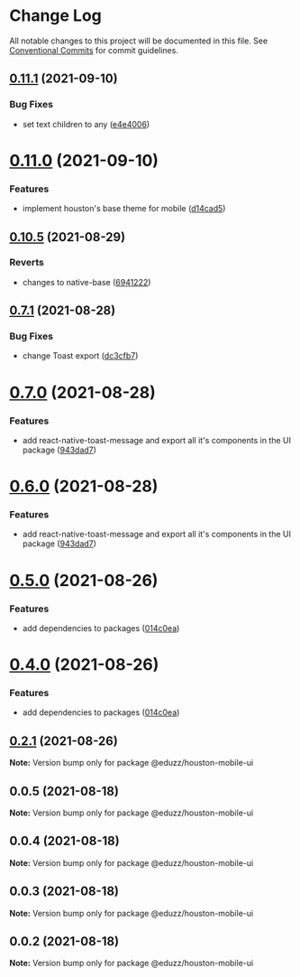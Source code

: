 # Change Log

All notable changes to this project will be documented in this file.
See [Conventional Commits](https://conventionalcommits.org) for commit guidelines.

## [0.11.1](https://github.com/eduzz/houston-mobile/compare/@eduzz/houston-mobile-ui@0.11.0...@eduzz/houston-mobile-ui@0.11.1) (2021-09-10)


### Bug Fixes

* set text children to any ([e4e4006](https://github.com/eduzz/houston-mobile/commit/e4e4006852f448e9bb849dd5803f5a67757d5877))





# [0.11.0](https://github.com/eduzz/houston-mobile/compare/@eduzz/houston-mobile-ui@0.10.5...@eduzz/houston-mobile-ui@0.11.0) (2021-09-10)


### Features

* implement houston's base theme for mobile ([d14cad5](https://github.com/eduzz/houston-mobile/commit/d14cad50751f3ae62f0bd6bf2834bb0ede92d15f))





## [0.10.5](https://github.com/eduzz/houston-mobile/compare/@eduzz/houston-mobile-ui@0.7.1...@eduzz/houston-mobile-ui@0.10.5) (2021-08-29)


### Reverts

* changes to native-base ([6941222](https://github.com/eduzz/houston-mobile/commit/69412222df864b26dc7dabf10eed17a6ff55d157))





## [0.7.1](https://github.com/eduzz/houston-mobile/compare/@eduzz/houston-mobile-ui@0.7.0...@eduzz/houston-mobile-ui@0.7.1) (2021-08-28)


### Bug Fixes

* change Toast export ([dc3cfb7](https://github.com/eduzz/houston-mobile/commit/dc3cfb7b60ffa1c8eba29d94eb76bcd769c06f0d))





# [0.7.0](https://github.com/eduzz/houston-mobile/compare/@eduzz/houston-mobile-ui@0.5.0...@eduzz/houston-mobile-ui@0.7.0) (2021-08-28)


### Features

* add react-native-toast-message and export all it's components in the UI package ([943dad7](https://github.com/eduzz/houston-mobile/commit/943dad7824a8bebfdaea307495fb3fed0caa5905))





# [0.6.0](https://github.com/eduzz/houston-mobile/compare/@eduzz/houston-mobile-ui@0.5.0...@eduzz/houston-mobile-ui@0.6.0) (2021-08-28)


### Features

* add react-native-toast-message and export all it's components in the UI package ([943dad7](https://github.com/eduzz/houston-mobile/commit/943dad7824a8bebfdaea307495fb3fed0caa5905))





# [0.5.0](https://github.com/eduzz/houston-mobile/compare/@eduzz/houston-mobile-ui@0.2.1...@eduzz/houston-mobile-ui@0.5.0) (2021-08-26)


### Features

* add dependencies to packages ([014c0ea](https://github.com/eduzz/houston-mobile/commit/014c0ea2b1caf71fbf1c1d4fffcd57837ecb42a3))





# [0.4.0](https://github.com/eduzz/houston-mobile/compare/@eduzz/houston-mobile-ui@0.2.1...@eduzz/houston-mobile-ui@0.4.0) (2021-08-26)


### Features

* add dependencies to packages ([014c0ea](https://github.com/eduzz/houston-mobile/commit/014c0ea2b1caf71fbf1c1d4fffcd57837ecb42a3))





## [0.2.1](https://github.com/eduzz/houston-mobile/compare/@eduzz/houston-mobile-ui@0.0.5...@eduzz/houston-mobile-ui@0.2.1) (2021-08-26)

**Note:** Version bump only for package @eduzz/houston-mobile-ui





## 0.0.5 (2021-08-18)

**Note:** Version bump only for package @eduzz/houston-mobile-ui





## 0.0.4 (2021-08-18)

**Note:** Version bump only for package @eduzz/houston-mobile-ui





## 0.0.3 (2021-08-18)

**Note:** Version bump only for package @eduzz/houston-mobile-ui





## 0.0.2 (2021-08-18)

**Note:** Version bump only for package @eduzz/houston-mobile-ui
